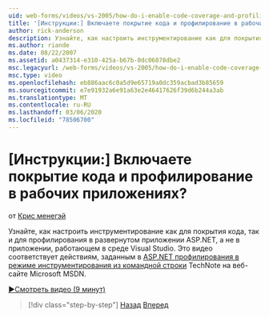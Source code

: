 ```yaml
---
uid: web-forms/videos/vs-2005/how-do-i-enable-code-coverage-and-profiling-in-production-applications
title: '[Инструкции:] Включаете покрытие кода и профилирование в рабочих приложениях? | Документы Майкрософт'
author: rick-anderson
description: Узнайте, как настроить инструментирование как для покрытия кода, так и для профилирования в развернутом приложении ASP.NET, а не в приложении, работающем в среде VI...
ms.author: riande
ms.date: 08/22/2007
ms.assetid: a0437314-e310-425a-b67b-0dc06878dbe2
msc.legacyurl: /web-forms/videos/vs-2005/how-do-i-enable-code-coverage-and-profiling-in-production-applications
msc.type: video
ms.openlocfilehash: eb886aac6c0a5d9e65719a0dc359acbad3b85659
ms.sourcegitcommit: e7e91932a6e91a63e2e46417626f39d6b244a3ab
ms.translationtype: MT
ms.contentlocale: ru-RU
ms.lasthandoff: 03/06/2020
ms.locfileid: "78506700"
---
```

# <a name="how-do-i-enable-code-coverage-and-profiling-in-production-applications"></a>[Инструкции:] Включаете покрытие кода и профилирование в рабочих приложениях?

от [Крис менегэй](https://twitter.com/CMenegay)

Узнайте, как настроить инструментирование как для покрытия кода, так и для профилирования в развернутом приложении ASP.NET, а не в приложении, работающем в среде Visual Studio. Это видео соответствует действиям, заданным в [ASP.NET профилирования в режиме инструментирования из командной строки](https://msdn.microsoft.com/teamsystem/aa718860.aspx) TechNote на веб-сайте Microsoft MSDN.

[&#9654;Смотреть видео (9 минут)](https://channel9.msdn.com/Blogs/ASP-NET-Site-Videos/how-do-i-enable-code-coverage-and-profiling-in-production-applications)

> [!div class="step-by-step"]
> [Назад](how-do-i-run-unit-tests-against-a-deployed-database.md)
> [Вперед](web-deployment-projects.md)
